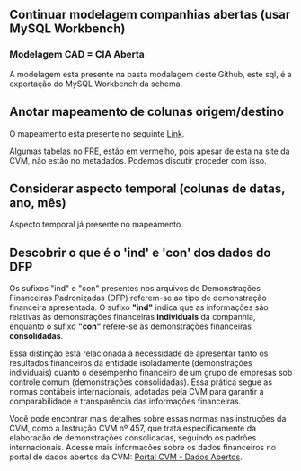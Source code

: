 ## Continuar modelagem companhias abertas (usar MySQL Workbench)
### Modelagem CAD = CIA Aberta
A modelagem esta presente na pasta modalagem deste Github, este sql, é a exportação do MySQL Workbench da schema.


## Anotar mapeamento de colunas origem/destino
O mapeamento esta presente no seguinte [Link](https://docs.google.com/spreadsheets/d/1XyITT7FbCJFUcvwZiE6D3jcXcnUbnppkndBrcjUR5co/edit?usp=sharing).

Algumas tabelas no FRE, estão em vermelho, pois apesar de esta na site da CVM, não estão no metadados. Podemos discutir proceder com isso.


## Considerar aspecto temporal (colunas de datas, ano, mês)
Aspecto temporal já presente no mapeamento

## Descobrir o que é o 'ind' e 'con' dos dados do DFP
Os sufixos "ind" e "con" presentes nos arquivos de Demonstrações Financeiras Padronizadas (DFP) referem-se ao tipo de demonstração financeira apresentada. O sufixo **"ind"** indica que as informações são relativas às demonstrações financeiras **individuais** da companhia, enquanto o sufixo **"con"** refere-se às demonstrações financeiras **consolidadas**.

Essa distinção está relacionada à necessidade de apresentar tanto os resultados financeiros da entidade isoladamente (demonstrações individuais) quanto o desempenho financeiro de um grupo de empresas sob controle comum (demonstrações consolidadas). Essa prática segue as normas contábeis internacionais, adotadas pela CVM para garantir a comparabilidade e transparência das informações financeiras.

Você pode encontrar mais detalhes sobre essas normas nas instruções da CVM, como a Instrução CVM nº 457, que trata especificamente da elaboração de demonstrações consolidadas, seguindo os padrões internacionais. Acesse mais informações sobre os dados financeiros no portal de dados abertos da CVM: [Portal CVM - Dados Abertos](https://www.gov.br/cvm/pt-br/assuntos/noticias/cvm-publica-norma-sobre-elaboracao-de-demonstracoes-financeiras-consolidadas-7681fc8959314f87ace85b8e7ff9ef06).
